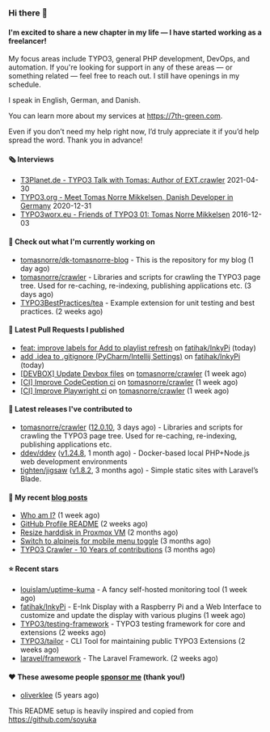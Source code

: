 ### Hi there 👋

#### I'm excited to share a new chapter in my life — I have started working as a freelancer!

My focus areas include TYPO3, general PHP development, DevOps, and automation. If you're looking for support in any of these areas — or something related — feel free to reach out. I still have openings in my schedule.

I speak in English, German, and Danish.

You can learn more about my services at https://7th-green.com.

Even if you don’t need my help right now, I’d truly appreciate it if you’d help spread the word. Thank you in advance!

#### 🗞️ Interviews
- [T3Planet.de - TYPO3 Talk with Tomas: Author of EXT.crawler](https://t3planet.de/en/blog/typo3-talk-with-tomas-devops-continuous-delivery-contributor/) 2021-04-30
- [TYPO3.org - Meet Tomas Norre Mikkelsen, Danish Developer in Germany](https://typo3.org/article/meet-tomas-norre-mikkelsen-danish-developer-in-germany-application-podcast-s1e2) 2020-12-31
- [TYPO3worx.eu - Friends of TYPO3 01: Tomas Norre Mikkelsen](https://archive-2019.typo3worx.eu/2016/12/friends-of-typo3-tomas-norre-mikkelsen/) 2016-12-03

#### 👷 Check out what I'm currently working on

- [tomasnorre/dk-tomasnorre-blog](https://github.com/tomasnorre/dk-tomasnorre-blog) - This is the repository for my blog (1 day ago)
- [tomasnorre/crawler](https://github.com/tomasnorre/crawler) - Libraries and scripts for crawling the TYPO3 page tree. Used for re-caching, re-indexing, publishing applications etc. (3 days ago)
- [TYPO3BestPractices/tea](https://github.com/TYPO3BestPractices/tea) - Example extension for unit testing and best practices. (2 weeks ago)

#### 🔨 Latest Pull Requests I published

- [feat: improve labels for Add to playlist refresh](https://github.com/fatihak/InkyPi/pull/363) on [fatihak/InkyPi](https://github.com/fatihak/InkyPi) (today)
- [add .idea to .gitignore (PyCharm/Intellij Settings)](https://github.com/fatihak/InkyPi/pull/360) on [fatihak/InkyPi](https://github.com/fatihak/InkyPi) (today)
- [[DEVBOX] Update Devbox files](https://github.com/tomasnorre/crawler/pull/1210) on [tomasnorre/crawler](https://github.com/tomasnorre/crawler) (1 week ago)
- [[CI] Improve CodeCeption ci](https://github.com/tomasnorre/crawler/pull/1209) on [tomasnorre/crawler](https://github.com/tomasnorre/crawler) (1 week ago)
- [[CI] Improve Playwright ci](https://github.com/tomasnorre/crawler/pull/1208) on [tomasnorre/crawler](https://github.com/tomasnorre/crawler) (1 week ago)

#### 🔭 Latest releases I've contributed to

- [tomasnorre/crawler](https://github.com/tomasnorre/crawler) ([12.0.10](https://github.com/tomasnorre/crawler/releases/tag/12.0.10), 3 days ago) - Libraries and scripts for crawling the TYPO3 page tree. Used for re-caching, re-indexing, publishing applications etc.
- [ddev/ddev](https://github.com/ddev/ddev) ([v1.24.8](https://github.com/ddev/ddev/releases/tag/v1.24.8), 1 month ago) - Docker-based local PHP&#43;Node.js web development environments
- [tighten/jigsaw](https://github.com/tighten/jigsaw) ([v1.8.2](https://github.com/tighten/jigsaw/releases/tag/v1.8.2), 3 months ago) - Simple static sites with Laravel’s Blade.

#### 📜 My recent [blog posts](https://blog.tomasnorre.dk)

- [Who am I?](https://blog.tomasnorre.dk/blog/who-am-i) (1 week ago)
- [GitHub Profile README](https://blog.tomasnorre.dk/blog/github-profile-readme) (2 weeks ago)
- [Resize harddisk in Proxmox VM](https://blog.tomasnorre.dk/blog/resize-harddisk-in-proxmox-vm) (2 months ago)
- [Switch to alpinejs for mobile menu toggle](https://blog.tomasnorre.dk/blog/swtich-to-alpinejs-for-mobile-menu-toggle) (3 months ago)
- [TYPO3 Crawler - 10 Years of contributions](https://blog.tomasnorre.dk/blog/typo3-crawler-10years) (3 months ago)

#### ⭐ Recent stars

- [louislam/uptime-kuma](https://github.com/louislam/uptime-kuma) - A fancy self-hosted monitoring tool (1 week ago)
- [fatihak/InkyPi](https://github.com/fatihak/InkyPi) - E-Ink Display with a Raspberry Pi and a Web Interface to customize and update the display with various plugins (1 week ago)
- [TYPO3/testing-framework](https://github.com/TYPO3/testing-framework) - TYPO3 testing framework for core and extensions (2 weeks ago)
- [TYPO3/tailor](https://github.com/TYPO3/tailor) - CLI Tool for maintaining public TYPO3 Extensions (2 weeks ago)
- [laravel/framework](https://github.com/laravel/framework) - The Laravel Framework. (2 weeks ago)

#### ❤️ These awesome people [sponsor me](https://github.com/sponsors/tomasnorre) (thank you!)

- [oliverklee](https://github.com/oliverklee) (5 years ago)

This README setup is heavily inspired and copied from https://github.com/soyuka


